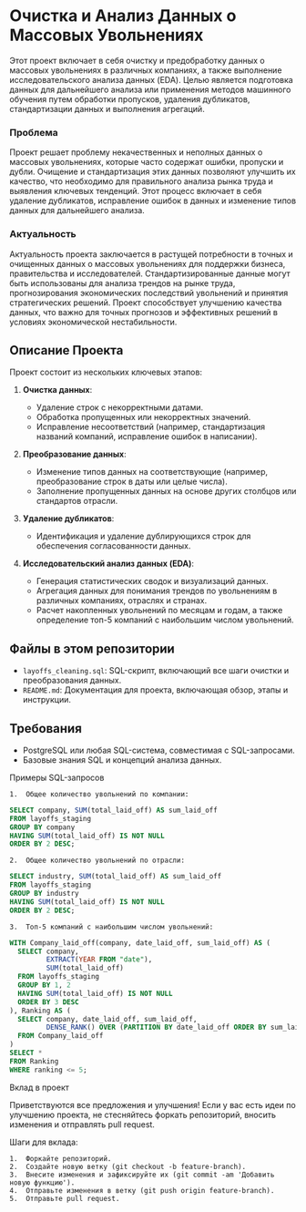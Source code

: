 # Очистка и Анализ Данных о Массовых Увольнениях

Этот проект включает в себя очистку и предобработку данных о массовых увольнениях в различных компаниях, а также выполнение исследовательского анализа данных (EDA). Целью является подготовка данных для дальнейшего анализа или применения методов машинного обучения путем обработки пропусков, удаления дубликатов, стандартизации данных и выполнения агрегаций.

### Проблема
Проект решает проблему некачественных и неполных данных о массовых увольнениях, которые часто содержат ошибки, пропуски и дубли. Очищение и стандартизация этих данных позволяют улучшить их качество, что необходимо для правильного анализа рынка труда и выявления ключевых тенденций. Этот процесс включает в себя удаление дубликатов, исправление ошибок в данных и изменение типов данных для дальнейшего анализа.

### Актуальность
Актуальность проекта заключается в растущей потребности в точных и очищенных данных о массовых увольнениях для поддержки бизнеса, правительства и исследователей. Стандартизированные данные могут быть использованы для анализа трендов на рынке труда, прогнозирования экономических последствий увольнений и принятия стратегических решений. Проект способствует улучшению качества данных, что важно для точных прогнозов и эффективных решений в условиях экономической нестабильности.

## Описание Проекта

Проект состоит из нескольких ключевых этапов:

1. **Очистка данных**:
   - Удаление строк с некорректными датами.
   - Обработка пропущенных или некорректных значений.
   - Исправление несоответствий (например, стандартизация названий компаний, исправление ошибок в написании).

2. **Преобразование данных**:
   - Изменение типов данных на соответствующие (например, преобразование строк в даты или целые числа).
   - Заполнение пропущенных данных на основе других столбцов или стандартов отрасли.

3. **Удаление дубликатов**:
   - Идентификация и удаление дублирующихся строк для обеспечения согласованности данных.

4. **Исследовательский анализ данных (EDA)**:
   - Генерация статистических сводок и визуализаций данных.
   - Агрегация данных для понимания трендов по увольнениям в различных компаниях, отраслях и странах.
   - Расчет накопленных увольнений по месяцам и годам, а также определение топ-5 компаний с наибольшим числом увольнений.

## Файлы в этом репозитории

- `layoffs_cleaning.sql`: SQL-скрипт, включающий все шаги очистки и преобразования данных.
- `README.md`: Документация для проекта, включающая обзор, этапы и инструкции.

## Требования

- PostgreSQL или любая SQL-система, совместимая с SQL-запросами.
- Базовые знания SQL и концепций анализа данных.

Примеры SQL-запросов

	1.	Общее количество увольнений по компании:

``` sql
SELECT company, SUM(total_laid_off) AS sum_laid_off
FROM layoffs_staging
GROUP BY company
HAVING SUM(total_laid_off) IS NOT NULL
ORDER BY 2 DESC;
```

	2.	Общее количество увольнений по отрасли:

``` sql
SELECT industry, SUM(total_laid_off) AS sum_laid_off
FROM layoffs_staging
GROUP BY industry
HAVING SUM(total_laid_off) IS NOT NULL
ORDER BY 2 DESC;
```


	3.	Топ-5 компаний с наибольшим числом увольнений:

``` sql
WITH Company_laid_off(company, date_laid_off, sum_laid_off) AS (
  SELECT company,
         EXTRACT(YEAR FROM "date"),
         SUM(total_laid_off)
  FROM layoffs_staging
  GROUP BY 1, 2
  HAVING SUM(total_laid_off) IS NOT NULL
  ORDER BY 3 DESC
), Ranking AS (
  SELECT company, date_laid_off, sum_laid_off,
         DENSE_RANK() OVER (PARTITION BY date_laid_off ORDER BY sum_laid_off DESC) AS ranking
  FROM Company_laid_off
)
SELECT *
FROM Ranking
WHERE ranking <= 5;
```


Вклад в проект

Приветствуются все предложения и улучшения! Если у вас есть идеи по улучшению проекта, не стесняйтесь форкать репозиторий, вносить изменения и отправлять pull request.

Шаги для вклада:

	1.	Форкайте репозиторий.
	2.	Создайте новую ветку (git checkout -b feature-branch).
	3.	Внесите изменения и зафиксируйте их (git commit -am 'Добавить новую функцию').
	4.	Отправьте изменения в ветку (git push origin feature-branch).
	5.	Отправьте pull request.
